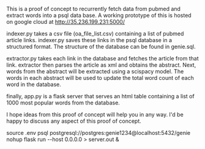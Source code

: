 This is a proof of concept to recurrently fetch data from pubmed and extract words into a psql data base. A working prototype of this is hosted on google cloud at http://35.236.199.231:5000/

indexer.py takes a csv file (oa_file_list.csv) containing a list of pubmed article links. indexer.py saves these links in the psql database in a structured format. The structure of the database can be found in genie.sql.

extractor.py takes each link in the database and fetches the article from that link. extractor then parses the article as xml and obtains the abstract. Next, words from the abstract will be extracted using a scispacy model. The words in each abstract will be used to update the total word count of each word in the database.

finally, app.py is a flask server that serves an html table containing a list of 1000 most popular words from the database.

I hope ideas from this proof of concept will help you in any way. I'd be happy to discuss any aspect of this proof of concept.

source .env
psql postgresql://postgres:genie1234@localhost:5432/genie
nohup flask run --host 0.0.0.0 > server.out &

